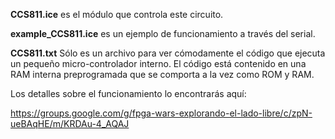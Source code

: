 
**CCS811.ice** es el módulo que controla este circuito.

**example_CCS811.ice** es un ejemplo de funcionamiento a través del serial.

**CCS811.txt** Sólo es un archivo para ver cómodamente el código que ejecuta un pequeño micro-controlador interno. El código está contenido en una RAM interna preprogramada que se comporta a la vez como ROM y RAM.

Los detalles sobre el funcionamiento lo encontrarás aquí:

https://groups.google.com/g/fpga-wars-explorando-el-lado-libre/c/zpN-ueBAqHE/m/KRDAu-4_AQAJ
